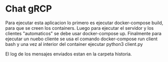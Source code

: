 # Chat gRCP


Para ejecutar esta aplicacion lo primero es ejecutar docker-compose build, para que se creen los containers. Luego para ejecutar el servidor y los clientes "automaticos" se debe usar docker-compose up. Finalmente para ejecutar un nuebo cliente se usa el comando docker-compose run client bash y una vez al interior del container ejecutar python3 client.py

El log de los mensajes enviados estan en la carpeta historia.